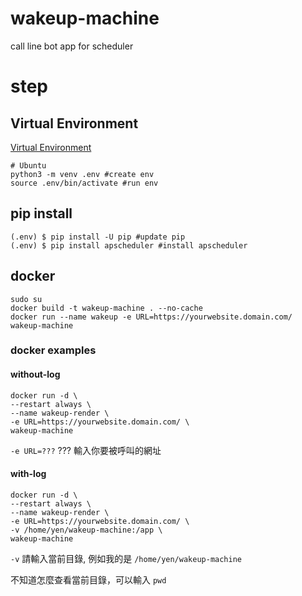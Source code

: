 # wakeup-machine
call line bot app for scheduler

# step

## Virtual Environment

[Virtual Environment](https://docs.python.org/3/tutorial/venv.html)

```shell
# Ubuntu
python3 -m venv .env #create env
source .env/bin/activate #run env
```

## pip install
```
(.env) $ pip install -U pip #update pip
(.env) $ pip install apscheduler #install apscheduler
```

## docker

```shell
sudo su
docker build -t wakeup-machine . --no-cache
docker run --name wakeup -e URL=https://yourwebsite.domain.com/ wakeup-machine
```

### docker examples


#### without-log
```shell
docker run -d \
--restart always \
--name wakeup-render \
-e URL=https://yourwebsite.domain.com/ \
wakeup-machine
```

```-e URL=???``` ??? 輸入你要被呼叫的網址

#### with-log

```shell
docker run -d \
--restart always \
--name wakeup-render \
-e URL=https://yourwebsite.domain.com/ \
-v /home/yen/wakeup-machine:/app \
wakeup-machine
```

```-v``` 請輸入當前目錄, 例如我的是 ```/home/yen/wakeup-machine```

不知道怎麼查看當前目錄，可以輸入 ```pwd```